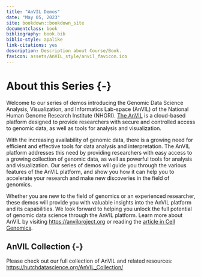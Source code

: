 ```yaml
---
title: "AnVIL Demos"
date: "May 05, 2023"
site: bookdown::bookdown_site
documentclass: book
bibliography: book.bib
biblio-style: apalike
link-citations: yes
description: Description about Course/Book.
favicon: assets/AnVIL_style/anvil_favicon.ico
---
```



# About this Series {-}
 
Welcome to our series of demos introducing the Genomic Data Science Analysis, Visualization, and Informatics Lab-space (AnVIL) of the National Human Genome Research Institute (NHGRI). [The AnVIL](https://anvilproject.org/) is a cloud-based platform designed to provide researchers with secure and controlled access to genomic data, as well as tools for analysis and visualization. 

With the increasing availability of genomic data, there is a growing need for efficient and effective tools for data analysis and interpretation. The AnVIL platform addresses this need by providing researchers with easy access to a growing collection of genomic data, as well as powerful tools for analysis and visualization. Our series of demos will guide you through the various features of the AnVIL platform, and show you how it can help you to accelerate your research and make new discoveries in the field of genomics. 

Whether you are new to the field of genomics or an experienced researcher, these demos will provide you with valuable insights into the AnVIL platform and its capabilities. We look forward to helping you unlock the full potential of genomic data science through the AnVIL platform. Learn more about AnVIL by visiting https://anvilproject.org or reading the [article in Cell Genomics](https://www.sciencedirect.com/science/article/pii/S2666979X21001063).

## AnVIL Collection {-}

Please check out our full collection of AnVIL and related resources: https://hutchdatascience.org/AnVIL_Collection/

